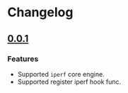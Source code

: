 # Changelog

## [0.0.1](https://github.com/espressif/iperf-cmd/commits/v0.0.1)

### Features

- Supported `iperf` core engine.
- Supported register iperf hook func.
